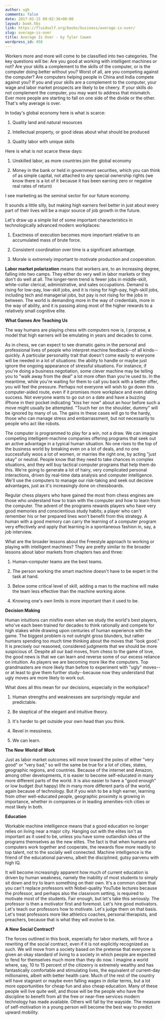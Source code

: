 ```yaml
---
author: ugh
comments: false
date: 2017-02-15 09:02:36+00:00
layout: book.hbs
link: https://fluidself.org/books/business/average-is-over/
slug: average-is-over
title: Average Is Over - by Tyler Cowen
wordpress_id: 458
---
```


Workers more and more will come to be classified into two categories. The key questions will be: Are you good at working with intelligent machines or not? Are your skills a complement to the skills of the computer, or is the computer doing better without you? Worst of all, are you competing against the computer? Are computers helping people in China and India compete against you? If you and your skills are a complement to the computer, your wage and labor market prospects are likely to be cheery. If your skills do not complement the computer, you may want to address that mismatch. Ever more people are starting to fall on one side of the divide or the other. That's why average is over.

In today's global economy here is what is scarce:

1.  Quality land and natural resources

2.  Intellectual property, or good ideas about what should be produced

3.  Quality labor with unique skills

Here is what is not scarce these days:

1.  Unskilled labor, as more countries join the global economy

2.  Money in the bank or held in government securities, which you can think of as simple capital, not attached to any special ownership rights (we know there is a lot of it because it has been earning zero or negative real rates of return)

I see marketing as the seminal sector for our future economy.

It sounds a little silly, but making high earners feel better in just about every part of their lives will be a major source of job growth in the future.

Let's draw up a simple list of some important characteristics in technologically advanced modern workplaces:

1.  Exactness of execution becomes more important relative to an accumulated mass of brute force.

2.  Consistent coordination over time is a significant advantage.

3.  Morale is extremely important to motivate production and cooperation.

**Labor market polarization** means that workers are, to an increasing degree, falling into two camps. They either do very well in labor markets or they don't do well at all. The longer-term trend is fewer jobs in middle-skill, white-collar clerical, administrative, and sales occupations. Demand is rising for low-pay, low-skill jobs, and it is rising for high-pay, high-skill jobs, including tech and managerial jobs, but pay is not rising for the jobs in between. The world is demanding more in the way of credentials, more in the way of ability, and it is passing along most of the higher rewards to a relatively small cognitive elite.

**What Games Are Teaching Us**

The way humans are playing chess with computers now is, I propose, a model that high earners will be emulating in years and decades to come.

As in chess, we can expect to see dramatic gains in the personal and professional lives of people who interpret machine feedback--of all kinds--quickly. A particular personality trait that doesn't come easily to everyone will be needed in a lot of situations: the ability to handle or maybe just ignore the ongoing appearance of stressful situations. For instance, if you're doing a business negotiation, some clever machine may be telling you to "walk away from the deal" a lot more often than you're used to. In the meantime, while you're waiting for them to call you back with a better offer, you will feel the pressure. Perhaps not everyone will wish to go down this computer-aided route, even if it promises more workplace and even dating success. Not everyone wants to go out on a date and have a buzzing iPhone in their pocket indicating "kiss her now" about an hour before such a move might usually be attempted. "Touch her on the shoulder, dummy" will be ignored by many of us. The gains in these cases will go to the hardy, those who can manage stress and embarrassment, but not necessarily to people who act like robots.

The computer is programmed to play for a win, not a draw. We can imagine competing intelligent-machine companies offering programs that seek out an active advantage in a typical human situation. No one rises to the top of the business world by breaking even on a lot of deals, and no one successfully woos a lot of women, or marries the right one, by acting "just okay" or neutral. People know that they need to take chances in complex situations, and they will buy tactical computer programs that help them do this. We're going to generate a lot of hairy, very complicated personal interactions, driven by real-time data analysis and computer intelligence. We'll use the computers to manage our risk-taking and seek out decisive advantages, just as it's increasingly done on chessboards.

Regular chess players who have gained the most from chess engines are those who understand how to train with the computer and how to learn from the computer. The advent of the programs rewards players who have very good memories and conscientious study habits; a player who can't remember his or her prepared lines won't benefit from this strategy. A human with a good memory can carry the learning of a computer program very effectively and apply that learning in a spontaneous fashion in, say, a job interview.

What are the broader lessons about the Freestyle approach to working or playing with intelligent machines? They are pretty similar to the broader lessons about labor markets from chapters two and three:

1.  Human–computer teams are the best teams.

2.  The person working the smart machine doesn't have to be expert in the task at hand.

3.  Below some critical level of skill, adding a man to the machine will make the team less effective than the machine working alone.

4.  Knowing one's own limits is more important than it used to be.

**Decision Making**

Human intuitions can misfire even when we study the world's best players, who've each been trained for decades to think rationally and compete for high stakes while drawing upon centuries of human experience with the game. The biggest problem is not outright gross blunders, but rather humans spending too much time thinking about the moves that "look good." It is precisely our reasoned, considered judgments that we should be more suspicious of. Despite all our bad moves, from chess to the game of love, the good news is that we can learn and reverse some of our excess reliance on intuition. As players we are becoming more like the computers. Top grandmasters are more likely than before to experiment with "ugly" moves--or at least to give them further study--because now they understand that ugly moves are more likely to work out.

What does all this mean for our decisions, especially in the workplace?

1.  Human strengths and weaknesses are surprisingly regular and predictable.

2.  Be skeptical of the elegant and intuitive theory.

3.  It's harder to get outside your own head than you think.

4.  Revel in messiness.

5.  We can learn.

**The New World of Work**

Just as labor market outcomes will move toward the poles of either "very good" or "very bad," so will the same be true for a lot of cities, states, geographic regions, and countries. Because of the internet and Amazon, among other developments, it is easier to become self-educated in many more different parts of the world. It is also easier to have a "good enough" or low budget (but happy) life in many more different parts of the world, again because of technology. But if you wish to be a high earner, learning from other well-educated people, geographic proximity is growing in importance, whether in companies or in leading amenities-rich cities or most likely in both.

**Education**

Workable machine intelligence means that a good education no longer relies on living near a major city. Hanging out with the elites isn't as important as it used to be, unless you have some outlandish idea of the programs themselves as the new elites. The fact is that when humans and computers work together and cooperate, the rewards flow more readily to top talent, not to the socially well connected. Machine intelligence is the friend of the educational parvenu, albeit the disciplined, gutsy parvenu with high IQ.

It will become increasingly apparent how much of current education is driven by human weakness, namely the inability of most students to simply sit down and try to learn something on their own. It's a common claim that you can't replace professors with Nobel-quality YouTube lectures because the professor, and perhaps also the classroom setting, is required to motivate most of the students. Fair enough, but let's take this seriously. The professor is then a motivator first and foremost. Let's hire good motivators. Let's teach our professors how to motivate. Let's judge them on that basis. Let's treat professors more like athletics coaches, personal therapists, and preachers, because that is what they will evolve to be.

**A New Social Contract?**

The forces outlined in this book, especially for labor markets, will force a rewriting of the social contract, even if it is not explicitly recognized as such. We will move from a society based on the pretense that everyone is given an okay standard of living to a society in which people are expected to fend for themselves much more than they do now. I imagine a world where, say, 10 to 15 percent of the citizenry is extremely wealthy and has fantastically comfortable and stimulating lives, the equivalent of current-day millionaires, albeit with better health care. Much of the rest of the country will have stagnant or maybe even falling wages in dollar terms, but a lot more opportunities for cheap fun and also cheap education. Many of these people will live quite well, and those will be the people who have the discipline to benefit from all the free or near-free services modern technology has made available. Others will fall by the wayside. The measure of self-motivation in a young person will become the best way to predict upward mobility.
